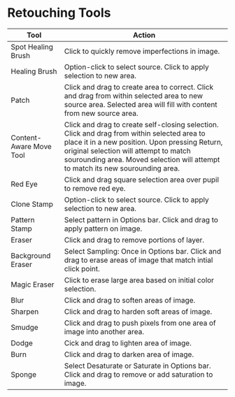 # Retouching Tools

| Tool | Action |
| --- | --- |
| Spot Healing Brush | Click to quickly remove imperfections in image. |
| Healing Brush | Option-click to select source. Click to apply selection to new area. |
| Patch | Click and drag to create area to correct. Click and drag from within selected area to new source area. Selected area will fill with content from new source area. |
| Content-Aware Move Tool | Click and drag to create self-closing selection. Click and drag from within selected area to place it in a new position. Upon pressing Return, original selection will attempt to match sourounding area. Moved selection will attempt to match its new sourounding area. |
| Red Eye | Click and drag square selection area over pupil to remove red eye. |
| Clone Stamp | Option-click to select source. Click to apply selection to new area. |
| Pattern Stamp| Select pattern in Options bar. Click and drag to apply pattern on image. | 
| Eraser | Click and drag to remove portions of layer. |
| Background Eraser | Select Sampling: Once in Options bar. Click and drag to erase areas of image that match intial click point. |
| Magic Eraser | Click to erase large area based on initial color selection. |
| Blur | Click and drag to soften areas of image. |
| Sharpen | Click and drag to harden soft areas of image. |
| Smudge | Click and drag to push pixels from one area of image into another area. |
| Dodge | Cick and drag to lighten area of image. |
| Burn | Click and drag to darken area of image. |
| Sponge | Select Desaturate or Saturate in Options bar. Click and drag to remove or add saturation to image. |


